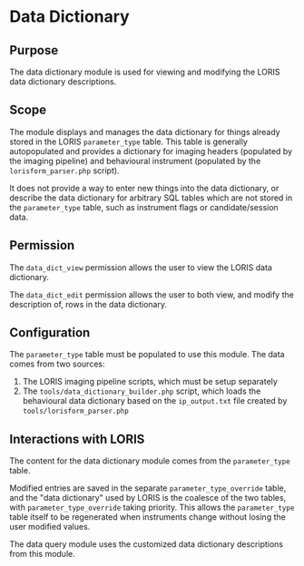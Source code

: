 # Data Dictionary

## Purpose

The data dictionary module is used for viewing and modifying the
LORIS data dictionary descriptions.

## Scope

The module displays and manages the data dictionary for things
already stored in the LORIS `parameter_type` table. This table is
generally autopopulated and provides a dictionary for imaging headers
(populated by the imaging pipeline) and behavioural instrument
(populated by the `lorisform_parser.php` script).

It does not provide a way to enter new things into the data dictionary,
or describe the data dictionary for arbitrary SQL tables which are
not stored in the `parameter_type` table, such as instrument flags
or candidate/session data.

## Permission

The `data_dict_view` permission allows the user to view the LORIS
data dictionary.

The `data_dict_edit` permission allows the user to both view, and
modify the description of, rows in the data dictionary.

## Configuration

The `parameter_type` table must be populated to use this module.
The data comes from two sources:

1. The LORIS imaging pipeline scripts, which must be setup separately
2. The `tools/data_dictionary_builder.php` script, which loads the
   behavioural data dictionary based on the `ip_output.txt` file created
   by `tools/lorisform_parser.php`

## Interactions with LORIS

The content for the data dictionary module comes from the
`parameter_type` table.

Modified entries are saved in the separate `parameter_type_override`
table, and the "data dictionary" used by LORIS is the coalesce of
the two tables, with `parameter_type_override` taking priority.
This allows the `parameter_type` table itself to be regenerated
when instruments change without losing the user modified values.

The data query module uses the customized data dictionary descriptions
from this module.
